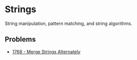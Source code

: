 # Strings

String manipulation, pattern matching, and string algorithms.

## Problems

- [1768 - Merge Strings Alternately](1768_merge_strings_alternately.cpp)
